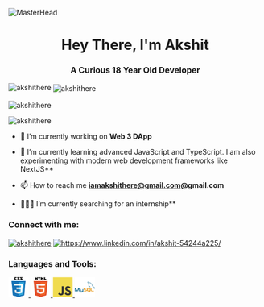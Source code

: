 ![MasterHead](https://user-images.githubusercontent.com/10498744/210012254-234538ff-d198-48aa-8964-37e6fd45d227.gif)
<h1 align="center">Hey There, I'm Akshit</h1>
<h3 align="center">A Curious 18 Year Old Developer</h3>
<p><img align="left" src="https://github-readme-stats.vercel.app/api/top-langs?username=akshithere&show_icons=true&locale=en&layout=compact" alt="akshithere" /></p>

<p>&nbsp;<img align="center" src="https://github-readme-stats.vercel.app/api?username=akshithere&show_icons=true&locale=en" alt="akshithere" /></p>

<p><img align="center" src="https://github-readme-streak-stats.herokuapp.com/?user=akshithere&" alt="akshithere" /></p>


<p align="left"> <img src="https://komarev.com/ghpvc/?username=akshithere&label=Profile%20views&color=0e75b6&style=flat" alt="akshithere" /> </p>


- 🔭 I’m currently working on **Web 3 DApp**

- 🌱 I’m currently learning advanced JavaScript and TypeScript. I am also experimenting with modern web development frameworks like NextJS**

- 📫 How to reach me **iamakshithere@gmail.com@gmail.com**

- 👨🏽‍💻 I’m currently searching for an internship**

<h3 align="left">Connect with me:</h3>
<p align="left">
<a href="https://twitter.com/akshithere" target="blank"><img align="center" src="https://raw.githubusercontent.com/rahuldkjain/github-profile-readme-generator/master/src/images/icons/Social/twitter.svg" alt="akshithere" height="30" width="40" /></a>
<a href="https://linkedin.com/in/https://www.linkedin.com/in/akshit-54244a225/" target="blank"><img align="center" src="https://raw.githubusercontent.com/rahuldkjain/github-profile-readme-generator/master/src/images/icons/Social/linked-in-alt.svg" alt="https://www.linkedin.com/in/akshit-54244a225/" height="30" width="40" /></a>
</p>

<h3 align="left">Languages and Tools:</h3>
<p align="left"> <a href="https://www.w3schools.com/css/" target="_blank" rel="noreferrer"> <img src="https://raw.githubusercontent.com/devicons/devicon/master/icons/css3/css3-original-wordmark.svg" alt="css3" width="40" height="40"/> </a> <a href="https://www.w3.org/html/" target="_blank" rel="noreferrer"> <img src="https://raw.githubusercontent.com/devicons/devicon/master/icons/html5/html5-original-wordmark.svg" alt="html5" width="40" height="40"/> </a> <a href="https://developer.mozilla.org/en-US/docs/Web/JavaScript" target="_blank" rel="noreferrer"> <img src="https://raw.githubusercontent.com/devicons/devicon/master/icons/javascript/javascript-original.svg" alt="javascript" width="40" height="40"/> </a> <a href="https://www.mysql.com/" target="_blank" rel="noreferrer"> <img src="https://raw.githubusercontent.com/devicons/devicon/master/icons/mysql/mysql-original-wordmark.svg" alt="mysql" width="40" height="40"/> </a> </p>

<br><br>

